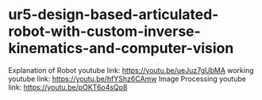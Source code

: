 # ur5-design-based-articulated-robot-with-custom-inverse-kinematics-and-computer-vision
Explanation of Robot youtube link: https://youtu.be/ueJuz7gUbMA working youtube link: https://youtu.be/hfYShz6CAmw Image Processing youtube link: https://youtu.be/pOKT6o4sQp8
